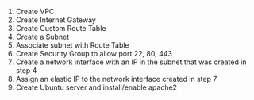 1. Create VPC
2. Create Internet Gateway
3. Create Custom Route Table
4. Create a Subnet
5. Associate subnet with Route Table
6. Create Security Group to allow port 22, 80, 443
7. Create a network interface with an IP in the subnet that was created in step 4
8. Assign an elastic IP to the network interface created in step 7
9. Create Ubuntu server and install/enable apache2